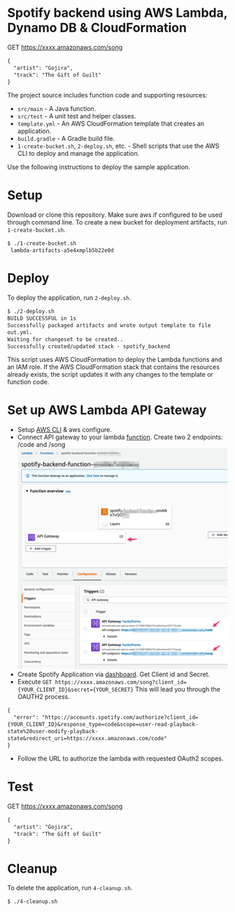 # Spotify backend using AWS Lambda, Dynamo DB & CloudFormation

GET https://xxxx.amazonaws.com/song

```
{
  "artist": "Gojira",
  "track": "The Gift of Guilt"
}
```

The project source includes function code and supporting resources:
- `src/main` - A Java function.
- `src/test` - A unit test and helper classes.
- `template.yml` - An AWS CloudFormation template that creates an application.
- `build.gradle` - A Gradle build file.
- `1-create-bucket.sh`, `2-deploy.sh`, etc. - Shell scripts that use the AWS CLI to deploy and manage the application.

Use the following instructions to deploy the sample application.

# Setup
Download or clone this repository.
Make sure aws if configured to be used through command line.
To create a new bucket for deployment artifacts, run `1-create-bucket.sh`.

    $ ./1-create-bucket.sh
     lambda-artifacts-a5e4xmplb5b22e0d

# Deploy
To deploy the application, run `2-deploy.sh`.

    $ ./2-deploy.sh
    BUILD SUCCESSFUL in 1s
    Successfully packaged artifacts and wrote output template to file out.yml.
    Waiting for changeset to be created..
    Successfully created/updated stack - spotify_backend

This script uses AWS CloudFormation to deploy the Lambda functions and an IAM role. If the AWS CloudFormation stack that contains the resources already exists, the script updates it with any changes to the template or function code.

# Set up AWS Lambda API Gateway
- Setup [AWS CLI](https://docs.aws.amazon.com/cli/latest/userguide/getting-started-install.html) & aws configure.
- Connect API gateway to your lambda [function](https://docs.aws.amazon.com/apigateway/latest/developerguide/getting-started.html).
Create two 2 endpoints: /code and /song
![API-Connection](images/spotify-backend.png)
- Create Spotify Application via [dashboard](https://developer.spotify.com/dashboard/applications). Get Client id and Secret.
- Execute 
```GET https://xxxx.amazonaws.com/song?client_id={YOUR_CLIENT_ID}&secret={YOUR_SECRET}```
This will lead you through the OAUTH2 process.
```
{
  "error": "https://accounts.spotify.com/authorize?client_id={YOUR_CLIENT_ID}&response_type=code&scope=user-read-playback-state%20user-modify-playback-state&redirect_uri=https://xxxx.amazonaws.com/code"
}
```
- Follow the URL to authorize the lambda with requested OAuth2 scopes.

# Test
GET https://xxxx.amazonaws.com/song

```
{
  "artist": "Gojira",
  "track": "The Gift of Guilt"
}
```

# Cleanup
To delete the application, run `4-cleanup.sh`.

    $ ./4-cleanup.sh
